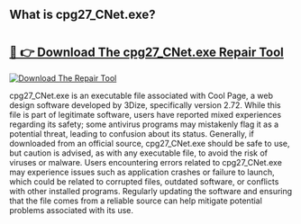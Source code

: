 ## What is cpg27_CNet.exe? 

# <h2><a href="https://exedetect.com/download.php?cpg27_CNet.exe">🔗 👉 Download The cpg27_CNet.exe Repair Tool</a></h2>

[![Download The Repair Tool](https://exedetect.com/download-button.jpg)](https://exedetect.com/download.php?cpg27_CNet.exe)

cpg27_CNet.exe is an executable file associated with Cool Page, a web design software developed by 3Dize, specifically version 2.72. While this file is part of legitimate software, users have reported mixed experiences regarding its safety; some antivirus programs may mistakenly flag it as a potential threat, leading to confusion about its status. Generally, if downloaded from an official source, cpg27_CNet.exe should be safe to use, but caution is advised, as with any executable file, to avoid the risk of viruses or malware. Users encountering errors related to cpg27_CNet.exe may experience issues such as application crashes or failure to launch, which could be related to corrupted files, outdated software, or conflicts with other installed programs. Regularly updating the software and ensuring that the file comes from a reliable source can help mitigate potential problems associated with its use.